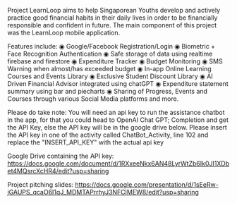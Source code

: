 Project LearnLoop aims to help Singaporean Youths develop and actively practice good financial habits in their daily lives in order to be financially responsible and confident in future. The main component of this project was the LearnLoop mobile application. 

Features include:
◉ Google/Facebook Registration/Login
◉ Biometric + Face Recognition Authentication
◉ Safe storage of data using realtime firebase and firestore
◉ Expenditure Tracker
◉ Budget Monitoring
◉ SMS Warning when almost/has exceeded budget
◉ In-app Online Learning Courses and Events Library
◉ Exclusive Student Discount Library
◉ AI Driven Financial Advisor integrated using chatGPT
◉ Expenditure statement summary using bar and piecharts
◉ Sharing of Progress, Events and Courses through various Social Media platforms
and more.

Please do take note: You will need an api key to run the assistance chatbot in the app, for that you could head to OpenAI Chat GPT; Completion and get the API Key, else the API key will be in the google drive below. Please insert the API key in one of the activity called ChatBot_Activity, line 102 and replace the "INSERT_API_KEY" with the actual api key

Google Drive containing the API key: https://docs.google.com/document/d/1RXxeeNkx6AN48LyrWtZb6Ik0JI1XDbet4MQsrcXcHR4/edit?usp=sharing

Project pitching slides: https://docs.google.com/presentation/d/1sEeRw-jGAUPS_qcaO6I1qJ_MDMTAPrrhyJ3NFCIMEW8/edit?usp=sharing
